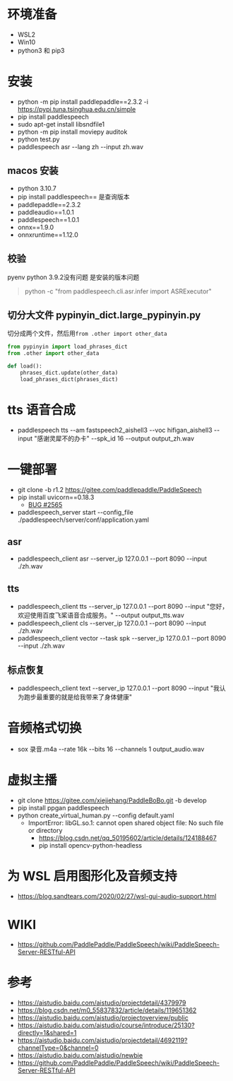 # 环境准备

* WSL2
* Win10
* python3 和 pip3

# 安装 

- python -m pip install paddlepaddle==2.3.2 -i https://pypi.tuna.tsinghua.edu.cn/simple
- pip install paddlespeech
- sudo apt-get install libsndfile1
- python -m pip install moviepy auditok
- python test.py
- paddlespeech asr --lang zh --input zh.wav

## macos 安装

- python 3.10.7
- pip install paddlespeech== 是查询版本
- paddlepaddle==2.3.2
- paddleaudio==1.0.1
- paddlespeech==1.0.1
- onnx==1.9.0
- onnxruntime==1.12.0

## 校验

pyenv python 3.9.2没有问题 是安装的版本问题

> python -c "from paddlespeech.cli.asr.infer import ASRExecutor"

## 切分大文件 pypinyin_dict.large_pypinyin.py

切分成两个文件，然后用`from .other import other_data`

```python
from pypinyin import load_phrases_dict
from .other import other_data

def load():
    phrases_dict.update(other_data)
    load_phrases_dict(phrases_dict)
```

# tts 语音合成

- paddlespeech tts --am fastspeech2_aishell3 --voc hifigan_aishell3 --input "感谢灵犀不的办卡" --spk_id 16 --output output_zh.wav

# 一键部署

- git clone -b r1.2 https://gitee.com/paddlepaddle/PaddleSpeech
- pip install uvicorn==0.18.3 
  - [BUG #2565](https://github.com/PaddlePaddle/PaddleSpeech/issues/2565)
- paddlespeech_server start --config_file ./paddlespeech/server/conf/application.yaml

## asr

- paddlespeech_client asr --server_ip 127.0.0.1 --port 8090 --input ./zh.wav

## tts

- paddlespeech_client tts --server_ip 127.0.0.1 --port 8090 --input "您好，欢迎使用百度飞桨语音合成服务。" --output output_tts.wav
- paddlespeech_client cls --server_ip 127.0.0.1 --port 8090 --input ./zh.wav
- paddlespeech_client vector --task spk  --server_ip 127.0.0.1 --port 8090 --input ./zh.wav 

## 标点恢复

- paddlespeech_client text --server_ip 127.0.0.1 --port 8090 --input "我认为跑步最重要的就是给我带来了身体健康"

# 音频格式切换

- sox 录音.m4a --rate 16k --bits 16 --channels 1 output_audio.wav

# 虚拟主播

- git clone https://gitee.com/xiejiehang/PaddleBoBo.git -b develop
- pip install ppgan paddlespeech
- python create_virtual_human.py --config default.yaml
  - ImportError: libGL.so.1: cannot open shared object file: No such file or directory
    - https://blog.csdn.net/qq_50195602/article/details/124188467
    - pip install opencv-python-headless

# 为 WSL 启用图形化及音频支持

- https://blog.sandtears.com/2020/02/27/wsl-gui-audio-support.html

# WIKI

- https://github.com/PaddlePaddle/PaddleSpeech/wiki/PaddleSpeech-Server-RESTful-API

# 参考

- https://aistudio.baidu.com/aistudio/projectdetail/4379979
- https://blog.csdn.net/m0_55837832/article/details/119651362
- https://aistudio.baidu.com/aistudio/projectoverview/public
- https://aistudio.baidu.com/aistudio/course/introduce/25130?directly=1&shared=1
- https://aistudio.baidu.com/aistudio/projectdetail/4692119?channelType=0&channel=0
- https://aistudio.baidu.com/aistudio/newbie
- https://github.com/PaddlePaddle/PaddleSpeech/wiki/PaddleSpeech-Server-RESTful-API